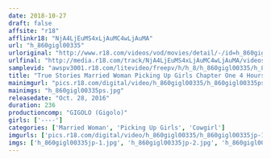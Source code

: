 ```yaml
---
date: 2018-10-27
draft: false
affsite: "r18"
afflinkr18: "NjA4LjEuMS4xLjAuMC4wLjAuMA"
url: "h_860gigl00335"
urloriginal: "http://www.r18.com/videos/vod/movies/detail/-/id=h_860gigl00335"
urlfinal: "http://media.r18.com/track/NjA4LjEuMS4xLjAuMC4wLjAuMA/videos/vod/movies/detail/-/id=h_860gigl00335"
samplevid: "awspv3001.r18.com/litevideo/freepv/h/h_8/h_860gigl00335/h_860gigl00335_dmb_w.mp4"
title: "True Stories Married Woman Picking Up Girls Chapter One 4 Hours"
mainimgurl: "pics.r18.com/digital/video/h_860gigl00335/h_860gigl00335ps.jpg"
mainimgs: "h_860gigl00335ps.jpg"
releasedate: "Oct. 28, 2016"
duration: 236
productioncomp: "GIGOLO (Gigolo)"
girls: ['----']
categories: ['Married Woman', 'Picking Up Girls', 'Cowgirl']
imgurls: ['pics.r18.com/digital/video/h_860gigl00335/h_860gigl00335jp-1.jpg', 'pics.r18.com/digital/video/h_860gigl00335/h_860gigl00335jp-2.jpg', 'pics.r18.com/digital/video/h_860gigl00335/h_860gigl00335jp-3.jpg', 'pics.r18.com/digital/video/h_860gigl00335/h_860gigl00335jp-4.jpg', 'pics.r18.com/digital/video/h_860gigl00335/h_860gigl00335jp-5.jpg', 'pics.r18.com/digital/video/h_860gigl00335/h_860gigl00335jp-6.jpg', 'pics.r18.com/digital/video/h_860gigl00335/h_860gigl00335jp-7.jpg', 'pics.r18.com/digital/video/h_860gigl00335/h_860gigl00335jp-8.jpg', 'pics.r18.com/digital/video/h_860gigl00335/h_860gigl00335jp-9.jpg', 'pics.r18.com/digital/video/h_860gigl00335/h_860gigl00335jp-10.jpg', 'pics.r18.com/digital/video/h_860gigl00335/h_860gigl00335jp-11.jpg', 'pics.r18.com/digital/video/h_860gigl00335/h_860gigl00335jp-12.jpg', 'pics.r18.com/digital/video/h_860gigl00335/h_860gigl00335jp-13.jpg', 'pics.r18.com/digital/video/h_860gigl00335/h_860gigl00335jp-14.jpg', 'pics.r18.com/digital/video/h_860gigl00335/h_860gigl00335jp-15.jpg', 'pics.r18.com/digital/video/h_860gigl00335/h_860gigl00335jp-16.jpg', 'pics.r18.com/digital/video/h_860gigl00335/h_860gigl00335jp-17.jpg', 'pics.r18.com/digital/video/h_860gigl00335/h_860gigl00335jp-18.jpg', 'pics.r18.com/digital/video/h_860gigl00335/h_860gigl00335jp-19.jpg', 'pics.r18.com/digital/video/h_860gigl00335/h_860gigl00335jp-20.jpg']
imgs: ['h_860gigl00335jp-1.jpg', 'h_860gigl00335jp-2.jpg', 'h_860gigl00335jp-3.jpg', 'h_860gigl00335jp-4.jpg', 'h_860gigl00335jp-5.jpg', 'h_860gigl00335jp-6.jpg', 'h_860gigl00335jp-7.jpg', 'h_860gigl00335jp-8.jpg', 'h_860gigl00335jp-9.jpg', 'h_860gigl00335jp-10.jpg', 'h_860gigl00335jp-11.jpg', 'h_860gigl00335jp-12.jpg', 'h_860gigl00335jp-13.jpg', 'h_860gigl00335jp-14.jpg', 'h_860gigl00335jp-15.jpg', 'h_860gigl00335jp-16.jpg', 'h_860gigl00335jp-17.jpg', 'h_860gigl00335jp-18.jpg', 'h_860gigl00335jp-19.jpg', 'h_860gigl00335jp-20.jpg']
---
```

